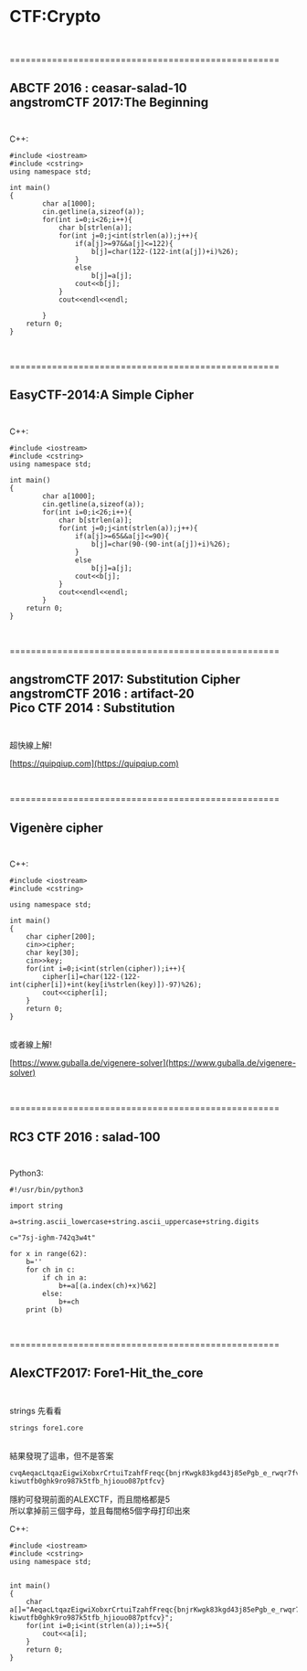 <br/>

# CTF:Crypto


<br />

===================================================

ABCTF 2016 : ceasar-salad-10<br />
angstromCTF 2017:The Beginning<br /><br />
---------------------------------------------------

C++:
```
#include <iostream>
#include <cstring>
using namespace std;

int main()
{
		char a[1000];
		cin.getline(a,sizeof(a));
		for(int i=0;i<26;i++){
			char b[strlen(a)];
			for(int j=0;j<int(strlen(a));j++){
				if(a[j]>=97&&a[j]<=122){
					b[j]=char(122-(122-int(a[j])+i)%26);
				}
				else
					b[j]=a[j];
				cout<<b[j];
			}
			cout<<endl<<endl;

		}
	return 0;
}
```

<br />

===================================================

EasyCTF-2014:A Simple Cipher<br /><br />
---------------------------------------------------

C++:
```
#include <iostream>
#include <cstring>
using namespace std;

int main()
{
		char a[1000];
		cin.getline(a,sizeof(a));
		for(int i=0;i<26;i++){
			char b[strlen(a)];
			for(int j=0;j<int(strlen(a));j++){
				if(a[j]>=65&&a[j]<=90){
					b[j]=char(90-(90-int(a[j])+i)%26);
				}
				else
					b[j]=a[j];
				cout<<b[j];
			}
			cout<<endl<<endl;
		}
	return 0;
}
```

<br />


===================================================

angstromCTF 2017: Substitution Cipher<br />
angstromCTF 2016 : artifact-20<br />
Pico CTF 2014 : Substitution<br /><br />
---------------------------------------------------
超快線上解!<br />

[https://quipqiup.com](https://quipqiup.com)

<br />

===================================================

Vigenère cipher<br /><br />
---------------------------------------------------

C++:
```
#include <iostream>
#include <cstring>

using namespace std;

int main()
{
	char cipher[200];
	cin>>cipher;
	char key[30];
	cin>>key;
	for(int i=0;i<int(strlen(cipher));i++){
		cipher[i]=char(122-(122-int(cipher[i])+int(key[i%strlen(key)])-97)%26);
		cout<<cipher[i];
	}
	return 0;
}
```

<br />
或者線上解!<br />

[https://www.guballa.de/vigenere-solver](https://www.guballa.de/vigenere-solver)

<br />


===================================================

RC3 CTF 2016 : salad-100<br /><br />
---------------------------------------------------

Python3:
```
#!/usr/bin/python3

import string

a=string.ascii_lowercase+string.ascii_uppercase+string.digits

c="7sj-ighm-742q3w4t"

for x in range(62):
    b=''
    for ch in c:
        if ch in a:
            b+=a[(a.index(ch)+x)%62]
        else:
            b+=ch
    print (b)

```


<br />




===================================================

AlexCTF2017: Fore1-Hit_the_core<br /><br />
---------------------------------------------------

strings 先看看

```
strings fore1.core
```
<br />
結果發現了這串，但不是答案

```
cvqAeqacLtqazEigwiXobxrCrtuiTzahfFreqc{bnjrKwgk83kgd43j85ePgb_e_rwqr7fvbmHjklo3tews_hmkogooyf0vbnk0ii87Drfgh_n kiwutfb0ghk9ro987k5tfb_hjiouo087ptfcv}
```

隱約可發現前面的ALEXCTF，而且間格都是5<br />
所以拿掉前三個字母，並且每間格5個字母打印出來


C++:
```
#include <iostream>
#include <cstring>
using namespace std;


int main()
{
	char a[]="AeqacLtqazEigwiXobxrCrtuiTzahfFreqc{bnjrKwgk83kgd43j85ePgb_e_rwqr7fvbmHjklo3tews_hmkogooyf0vbnk0ii87Drfgh_n kiwutfb0ghk9ro987k5tfb_hjiouo087ptfcv}";
	for(int i=0;i<int(strlen(a));i+=5){
		cout<<a[i];
	}
	return 0;
}
```














